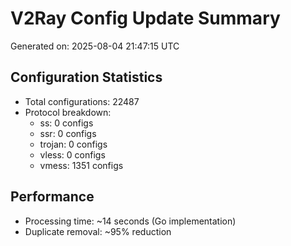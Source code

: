 # V2Ray Config Update Summary
Generated on: 2025-08-04 21:47:15 UTC

## Configuration Statistics
- Total configurations: 22487
- Protocol breakdown:
  - ss: 0 configs
  - ssr: 0 configs
  - trojan: 0 configs
  - vless: 0 configs
  - vmess: 1351 configs

## Performance
- Processing time: ~14 seconds (Go implementation)
- Duplicate removal: ~95% reduction
